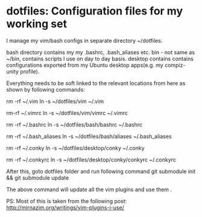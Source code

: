 dotfiles: Configuration files for my working set
========

I manage my vim/bash configs in separate directory ~/dotfiles.

bash directory contains my my .bashrc, .bash_aliases etc. bin - not same as ~/bin, contains scripts I use on day to day basis. desktop contains contains configurations exported from my Ubuntu desktop apps(e.g. my compiz-unity profile).

Everything needs to be soft linked to the relevant locations from here as shown by following commands:

rm -rf ~/.vim
ln -s ~/dotfiles/vim ~/.vim           

rm-rf ~/.vimrc
ln -s ~/dotfiles/vim/vimrc ~/.vimrc

rm -rf ~/.bashrc
ln -s ~/dotfiles/bash/bashrc ~/.bashrc

rm -rf ~/.bash_aliases
ln -s ~/dotfiles/bash/aliases ~/.bash_aliases        

rm -rf ~/.conky
ln -s ~/dotfiles/desktop/conky ~/.conky           

rm -rf ~/.conkyrc
ln -s ~/dotfiles/desktop/conky/conkyrc ~/.conkyrc

After this, goto dotfiles folder and run following command 
git submodule init && git submodule update

The above command will update all the vim plugins and use them .


PS: Most of this is taken from the following post:
http://mirnazim.org/writings/vim-plugins-i-use/